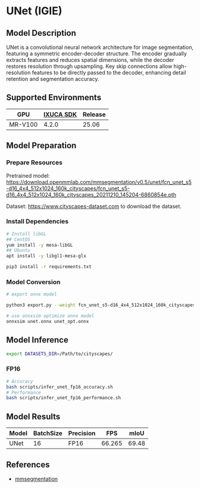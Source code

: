 # UNet (IGIE)

## Model Description

UNet is a convolutional neural network architecture for image segmentation, featuring a symmetric encoder-decoder structure. The encoder gradually extracts features and reduces spatial dimensions, while the decoder restores resolution through upsampling. Key skip connections allow high-resolution features to be directly passed to the decoder, enhancing detail retention and segmentation accuracy.

## Supported Environments

| GPU    | [IXUCA SDK](https://gitee.com/deep-spark/deepspark#%E5%A4%A9%E6%95%B0%E6%99%BA%E7%AE%97%E8%BD%AF%E4%BB%B6%E6%A0%88-ixuca) | Release |
|--------|-----------|---------|
| MR-V100 | 4.2.0     |  25.06  |

## Model Preparation

### Prepare Resources

Pretrained model: <https://download.openmmlab.com/mmsegmentation/v0.5/unet/fcn_unet_s5-d16_4x4_512x1024_160k_cityscapes/fcn_unet_s5-d16_4x4_512x1024_160k_cityscapes_20211210_145204-6860854e.pth>

Dataset: <https://www.cityscapes-dataset.com> to download the dataset.

### Install Dependencies

```bash
# Install libGL
## CentOS
yum install -y mesa-libGL
## Ubuntu
apt install -y libgl1-mesa-glx

pip3 install -r requirements.txt
```

### Model Conversion

```bash
# export onnx model

python3 export.py --weight fcn_unet_s5-d16_4x4_512x1024_160k_cityscapes_20211210_145204-6860854e.pth --cfg fcn_unet_s5-d16_4x4_512x1024_160k_cityscapes.py --output unet.onnx

# use onnxsim optimize onnx model
onnxsim unet.onnx unet_opt.onnx
```

## Model Inference

```bash
export DATASETS_DIR=/Path/to/cityscapes/
```

### FP16

```bash
# Accuracy
bash scripts/infer_unet_fp16_accuracy.sh
# Performance
bash scripts/infer_unet_fp16_performance.sh
```

## Model Results

| Model | BatchSize | Precision | FPS    |  mIoU   |
|-------|-----------|-----------|--------|---------|
| UNet  | 16        | FP16      | 66.265 |  69.48  |

## References

- [mmsegmentation](https://github.com/open-mmlab/mmsegmentation)
